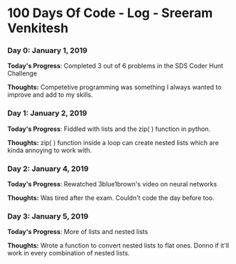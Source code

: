 # 100 Days Of Code - Log - Sreeram Venkitesh

### Day 0: January 1, 2019

**Today's Progress**: Completed 3 out of 6 problems in the SDS Coder Hunt Challenge

**Thoughts:** Competetive programming was something I always wanted to improve and add to my skills. 

### Day 1: January 2, 2019

**Today's Progress**: Fiddled with lists and the zip( ) function in python. 

**Thoughts:** zip( ) function inside a loop can create nested lists which are kinda annoying to work with.

### Day 2: January 4, 2019

**Today's Progress**: Rewatched 3blue1brown's video on neural networks

**Thoughts:** Was tired after the exam. Couldn't code the day before too.

### Day 3: January 5, 2019

**Today's Progress**: More of lists and nested lists

**Thoughts:** Wrote a function to convert nested lists to flat ones. Donno if it'll work in every combination of nested lists.

